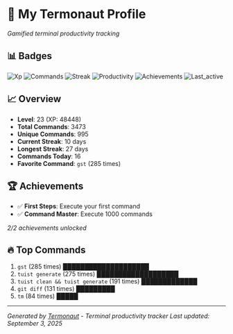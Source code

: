 # 🚀 My Termonaut Profile

*Gamified terminal productivity tracking*

## 📊 Badges

![Xp](https://img.shields.io/badge/XP-Level+23+%2848448%2F57600%29-blue?style=flat-square&logo=terminal&logoColor=white) ![Commands](https://img.shields.io/badge/Commands-3473-blue?style=flat-square&logo=terminal&logoColor=white) ![Streak](https://img.shields.io/badge/Streak-10+days-blue?style=flat-square&logo=terminal&logoColor=white) ![Productivity](https://img.shields.io/badge/Productivity-80.0%25-green?style=flat-square&logo=terminal&logoColor=white) ![Achievements](https://img.shields.io/badge/Achievements-5%2F10-blue?style=flat-square&logo=terminal&logoColor=white) ![Last_active](https://img.shields.io/badge/Last+Active-3h+ago-green?style=flat-square&logo=terminal&logoColor=white) 

## 📈 Overview

- **Level**: 23 (XP: 48448)
- **Total Commands**: 3473
- **Unique Commands**: 995
- **Current Streak**: 10 days
- **Longest Streak**: 27 days
- **Commands Today**: 16
- **Favorite Command**: `gst` (285 times)

## 🏆 Achievements

- ✅ **First Steps**: Execute your first command
- ✅ **Command Master**: Execute 1000 commands

*2/2 achievements unlocked*

## 🔥 Top Commands

1. `gst` (285 times) ████████████████████
2. `tuist generate` (275 times) ███████████████████
3. `tuist clean && tuist generate` (191 times) █████████████
4. `git diff` (131 times) █████████
5. `tm` (84 times) █████

---

*Generated by [Termonaut](https://github.com/oiahoon/termonaut) - Terminal productivity tracker*
*Last updated: September 3, 2025*
